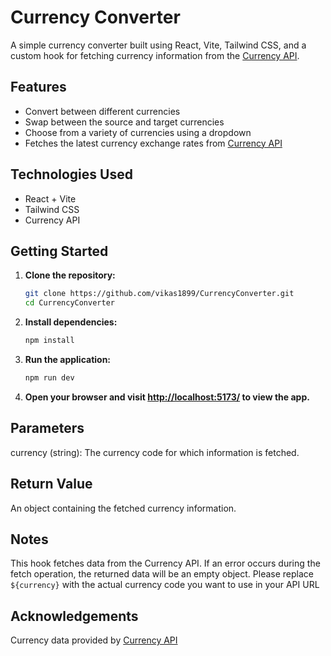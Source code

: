 # Currency Converter

A simple currency converter built using React, Vite, Tailwind CSS, and a custom hook for fetching currency information from the [Currency API](https://cdn.jsdelivr.net/gh/fawazahmed0/currency-api@1/latest/currencies/${currency}.json).

## Features

- Convert between different currencies
- Swap between the source and target currencies
- Choose from a variety of currencies using a dropdown
- Fetches the latest currency exchange rates from [Currency API](https://cdn.jsdelivr.net/gh/fawazahmed0/currency-api@1/latest/currencies/${currency}.json)

## Technologies Used

- React + Vite
- Tailwind CSS
- Currency API

## Getting Started

1. **Clone the repository:**

    ```bash
    git clone https://github.com/vikas1899/CurrencyConverter.git
    cd CurrencyConverter
    ```

2. **Install dependencies:**

    ```bash
    npm install
    ```

3. **Run the application:**

    ```bash
    npm run dev
    ```

4. **Open your browser and visit [http://localhost:5173/](http://localhost:5173) to view the app.**

## Parameters
currency (string): The currency code for which information is fetched.

## Return Value
An object containing the fetched currency information.

## Notes
This hook fetches data from the Currency API.
If an error occurs during the fetch operation, the returned data will be an empty object.
Please replace `${currency}` with the actual currency code you want to use in your API URL

## Acknowledgements
Currency data provided by [Currency API](https://cdn.jsdelivr.net/gh/fawazahmed0/currency-api@1/latest/currencies/${currency}.json)





